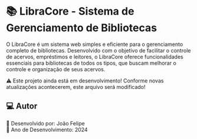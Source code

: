 # 📚 LibraCore - Sistema de Gerenciamento de Bibliotecas

O LibraCore é um sistema web simples e eficiente para o gerenciamento completo de bibliotecas. Desenvolvido com o objetivo de facilitar o controle de acervos, empréstimos e leitores, o LibraCore oferece funcionalidades essenciais para bibliotecas de todos os tipos, que buscam melhorar o controle e organização de seus acervos.

⚠️ Este projeto ainda está em desenvolvimento! Conforme novas atualizações acontecerem, este arquivo será modificado!

<!-- # 🚀 Features -->

## 💻 Autor

👤 Desenvolvido por: João Felipe  
📅 Ano de Desenvolvimento: 2024
